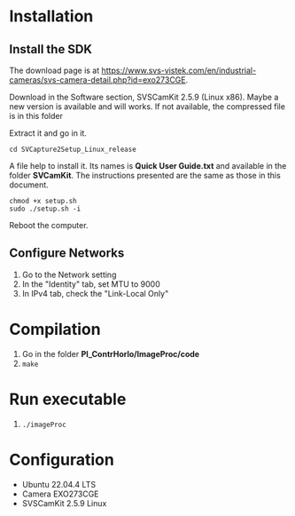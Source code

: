 # Installation

## Install the SDK
The download page is at https://www.svs-vistek.com/en/industrial-cameras/svs-camera-detail.php?id=exo273CGE.

Download in the Software section, SVSCamKit 2.5.9 (Linux x86). Maybe a new version is available and will works. If not available, the compressed file is in this folder

Extract it and go in it.

``` cd SVCapture2Setup_Linux_release ```

A file help to install it. Its names is **Quick User Guide.txt** and available in the folder **SVCamKit**. The instructions presented are the same as those in this document.

```
chmod +x setup.sh
sudo ./setup.sh -i
```

Reboot the computer.

## Configure Networks
1. Go to the Network setting
2. In the "Identity" tab, set MTU to 9000
3. In IPv4 tab, check the "Link-Local Only"


# Compilation
1. Go in the folder **PI_ContrHorlo/ImageProc/code**
2. ```make```

# Run executable
1. ```./imageProc```


# Configuration
- Ubuntu 22.04.4 LTS
- Camera EXO273CGE
- SVSCamKit 2.5.9 Linux